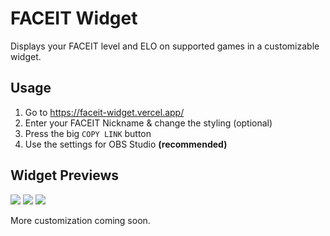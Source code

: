 # FACEIT Widget

Displays your FACEIT level and ELO on supported games in a customizable widget.

## Usage
1) Go to https://faceit-widget.vercel.app/
2) Enter your FACEIT Nickname & change the styling (optional)
3) Press the big `COPY LINK` button
4) Use the settings for OBS Studio **(recommended)**

## Widget Previews
<p>
  <a href="https://faceit-widget.vercel.app/widget-editor?nickname=FrozenBag&game=cs2&background-color=1f1f22&text-color=ffffff&border-radius=24" alt="Widget Example">
      <img src="https://github.com/jelolul/faceit-tracker/assets/57115853/ae02d8fc-1731-49db-b622-fa349bf5d857" /></a>
  <a href="https://faceit-widget.vercel.app/widget-editor?nickname=jelolul&game=cs2&background-color=eeeeee&text-color=000000&border-radius=24" alt="Widget Example">
      <img src="https://github.com/jelolul/faceit-tracker/assets/57115853/13a3e2b9-9556-41c0-936c-51b72db4189b" /></a>
  <a href="https://faceit-widget.vercel.app/widget-editor?nickname=s1mple&game=cs2&background-color=ff5500&text-color=ffffff&border-radius=5" alt="Widget Example">
      <img src="https://github.com/jelolul/faceit-tracker/assets/57115853/ad642b40-8e4b-46bb-9444-668bcfc9a313" /></a>
  <p>
    More customization coming soon.
  </p>
</p>
